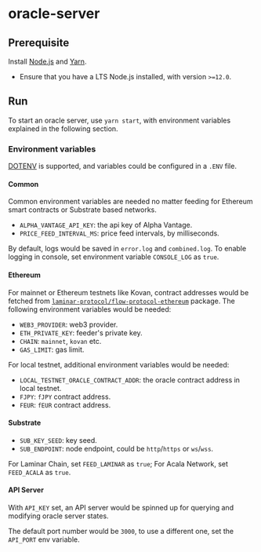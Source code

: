 # oracle-server

## Prerequisite

Install [Node.js](https://nodejs.org/en/) and [Yarn](https://yarnpkg.com/).
- Ensure that you have a LTS Node.js installed, with version `>=12.0`.

## Run

To start an oracle server, use `yarn start`, with environment variables explained in the following section.

### Environment variables

[DOTENV](https://github.com/motdotla/dotenv#readme) is supported, and variables could be configured in a `.ENV` file.

#### Common

Common environment variables are needed no matter feeding for Ethereum smart contracts or Substrate based networks.

* `ALPHA_VANTAGE_API_KEY`: the api key of Alpha Vantage.
* `PRICE_FEED_INTERVAL_MS`: price feed intervals, by milliseconds.

By default, logs would be saved in `error.log` and `combined.log`. To enable logging in console, set environment variable `CONSOLE_LOG` as `true`.

#### Ethereum
For mainnet or Ethereum testnets like Kovan, contract addresses would be fetched from [`laminar-protocol/flow-protocol-ethereum`](https://github.com/laminar-protocol/flow-protocol-ethereum) package. The following environment variables would be needed:
* `WEB3_PROVIDER`: web3 provider.
* `ETH_PRIVATE_KEY`: feeder's private key.
* `CHAIN`: `mainnet`, `kovan` etc.
* `GAS_LIMIT`: gas limit.

For local testnet, additional environment variables would be needed:
* `LOCAL_TESTNET_ORACLE_CONTRACT_ADDR`: the oracle contract address in local testnet.
* `FJPY`: `fJPY` contract address.
* `FEUR`: `fEUR` contract address.

#### Substrate

* `SUB_KEY_SEED`: key seed.
* `SUB_ENDPOINT`: node endpoint, could be `http`/`https` or `ws`/`wss`.

For Laminar Chain, set `FEED_LAMINAR` as `true`; For Acala Network, set `FEED_ACALA` as `true`.

#### API Server

With `API_KEY` set, an API server would be spinned up for querying and modifying oracle server states.

The default port number would be `3000`, to use a different one, set the `API_PORT` env variable.
